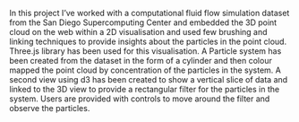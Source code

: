 In this project I’ve worked with a computational fluid flow simulation dataset from the San Diego Supercomputing Center and embedded the 3D point cloud on the web within a 2D visualisation and used few brushing and linking techniques to provide insights about the particles in the point cloud.
Three.js library has been used for this visualisation. A Particle system has been created from the dataset in the form of a cylinder and then colour mapped the point cloud by concentration of the particles in the system. A second view using d3 has been created to show a vertical slice of data and linked to the 3D view to provide a rectangular filter for the particles in the system. Users are provided with controls to move around the filter and observe the particles.
